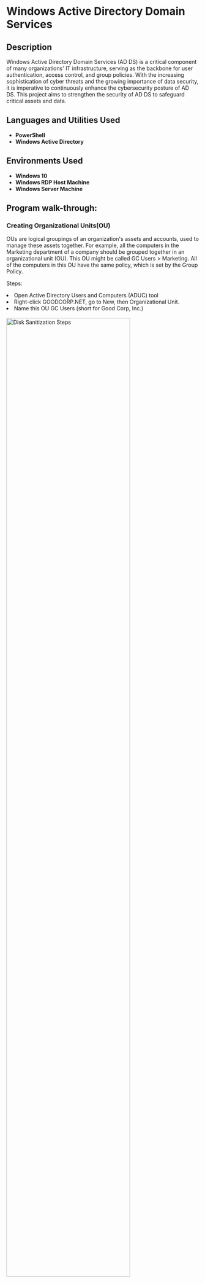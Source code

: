<h1>Windows Active Directory Domain Services</h1>



<h2>Description</h2>
Windows Active Directory Domain Services (AD DS) is a critical component of many organizations' IT infrastructure, serving as the backbone for user authentication, access control, and group policies. With the increasing sophistication of cyber threats and the growing importance of data security, it is imperative to continuously enhance the cybersecurity posture of AD DS. This project aims to strengthen the security of AD DS to safeguard critical assets and data.
<br />


<h2>Languages and Utilities Used</h2>

- <b>PowerShell</b> 
- <b>Windows Active Directory</b>

<h2>Environments Used </h2>

- <b>Windows 10</b> 
- <b>Windows RDP Host Machine</b> 
- <b>Windows Server Machine</b> 

<h2>Program walk-through:</h2>
<h3>Creating Organizational Units(OU)</h3>

OUs are logical groupings of an organization's assets and accounts, used to manage these assets together. For example, all the computers in the Marketing department of a company should be grouped together in an organizational unit (OU). This OU might be called GC Users > Marketing. All of the computers in this OU have the same policy, which is set by the Group Policy.

Steps:
<li>Open Active Directory Users and Computers (ADUC) tool
<li>Right-click GOODCORP.NET, go to New, then Organizational Unit.
<li>Name this OU GC Users (short for Good Corp, Inc.)</li>
<br/>
<img src="https://i.imgur.com/HMqGfqD.png" height="80%" width="80%" alt="Disk Sanitization Steps"/>
<br />

<i>Create the Marketing sub-organizational unit</i>  <br/>
<li>Right-click GC Users, then click New, then Organizational Unit.
<li>Name this sub-OU Marketing and click OK.</li><br/>
<img src="https://i.imgur.com/OGsj2fO.png" height="80%" width="80%" alt="Disk Sanitization Steps"/>
<br />
This will give us a sub-OU for the Marketing team. This will include the Marketing team users, who will all have hte same policies applied to them <br/>
<br/><img src="https://i.imgur.com/26PTGWh.png" height="80%" width="80%" alt="Disk Sanitization Steps"/>
<br />
<h3>Creating Users</h3>
Users are the accounts that people use to log in with. In this section we will create the user <b>Caroline</b> under the <b>Marketing</b> organizational unit we created in the previous section<br />

<br />Steps:
<li>Click to expand the GC Users organizational unit, right-click Marketing, then New > User. The New Object - User window will appear.
<li> Enter in user name Caroline into first name field 
</li>
<br/><img src="https://i.imgur.com/jHBr2As.png" height="80%" width="80%" alt="Disk Sanitization Steps"/>
<br />
<li>The next screen will have fields for setting Caroline's password and a few password settings for sysadmins to set.
<li>After clicking Finish, Double-click on the GC Users > Marketing organizational unit (the folder icon), and check to see if the created user, Caroline, in the right pane.</li><br />
<br /><img src="https://i.imgur.com/wboJhRr.png" height="80%" width="80%" alt="Disk Sanitization Steps"/>

<h3>Creating Groups </h3>
Groups are collections of objects that require authorization to access resources. Groups are for managing permissions to resources, while organizational units are for linking policies to a set of objects, and for administration purposes. Users can belong to many groups, but are only part of one OU. OUs are organizational tools. <br />
<br />Steps:

<li> Right-click the GC Users > Marketing OU, then go to New, then Group.
<li> Set the group name to Marketing. Leave group scope as Global and group type as Security. <br />
<br /><img src="https://i.imgur.com/Aol8RKm.png" height="80%" width="80%" alt="Disk Sanitization Steps"/><br />
<br /><li>The new group Marketing will now appear in the GC Users > Marketing OU</li>
<img src="https://i.imgur.com/wnvaojV.png" height="80%" width="80%" alt="Disk Sanitization Steps"/><br />
<br /><i> We can add user Caroline to Marketing now</i>
<li>Right-click Caroline and go to Add to a group....</li>



<img src="https://i.imgur.com/PKa5FPe.png" height="80%" width="80%" alt="Disk Sanitization Steps"/>


<li> In Select Groups window, type "Marketing" in the "Enter the object names to select" field. <br />
<br /><img src="https://i.imgur.com/eYZYUZE.png" height="80%" width="80%" alt="Disk Sanitization Steps"/>
<li>Click "Check Names"--if "Marketing" becomes underlined, the system has found the group
<li>Click OK<br />
<br /><img src="https://i.imgur.com/pC4KF4w.png" height="80%" width="80%" alt="Disk Sanitization Steps"/><br />
<br />Caroline is now part of the Marketing group in our domain. 
</p>







<!--
 ```diff
- text in red
+ text in green
! text in orange
# text in gray
@@ text in purple (and bold)@@
```
--!>
